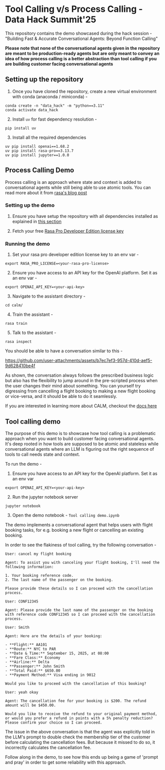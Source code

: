 # Tool Calling v/s Process Calling - Data Hack Summit'25

This repository contains the demo showcased during the hack session - "Building Fast & Accurate Conversational Agents: Beyond Function Calling"

**Please note that none of the conversational agents given in the repository are meant to be production-ready agents but are only meant to convey an idea of how process calling is a better abstraction than tool calling if you are building customer facing conversational agents**


## Setting up the repository

1. Once you have cloned the repository, create a new virtual environment with conda (anaconda / miniconda) - 

```shell
conda create -n "data_hack" -m "python==3.11"
conda activate data_hack
```

2. Install `uv` for fast dependency resolution -

```shell
pip install uv
```

3. Install all the required dependencies

```
uv pip install openai==1.68.2
uv pip install rasa-pro==3.13.7
uv pip install jupyter==1.0.0
```

## Process Calling Demo

Process calling is an approach where state and context is added to conversational agents while still being able to use
atomic tools. You can read more about it from [rasa's blog post](https://rasa.com/blog/process-calling-agentic-tools-need-state/)

### Setting up the demo

1. Ensure you have setup the repository with all dependencies installed as explained in [this section](#setting-up-the-repository)

2. Fetch your free [Rasa Pro Developer Edition license key](https://rasa.com/rasa-pro-developer-edition-license-key-request/)

### Running the demo

1. Set your rasa pro developer edition license key to an env var - 

```shell
export RASA_PRO_LICENSE=<your-rasa-pro-license>
```

2. Ensure you have access to an API key for the OpenAI platform. Set it as an env var -

```shell
export OPENAI_API_KEY=<your-api-key>
```

3. Navigate to the assistant directory - 

```
cd calm/
```

4. Train the assistant - 

```
rasa train
```

5. Talk to the assistant - 

```
rasa inspect
```

You should be able to have a conversation similar to this - 

https://github.com/user-attachments/assets/b7ec7ef3-957d-410d-aef5-9d628410be4f


As shown, the conversation always follows the prescribed business logic but also has the flexibility to jump around
in the pre-scripted process when the user changes their mind about something. You can yourself try digressing from 
cancelling a flight booking to making a new flight booking or vice-versa, and it should be able to do it seamlessly.

If you are interested in learning more about CALM, checkout the [docs here](https://rasa.com/docs/learn/concepts/calm/)


## Tool calling demo

The purpose of this demo is to showcase how tool calling is a problematic approach when you want to build customer facing 
conversational agents. It's deep rooted in how tools are supposed to be atomic and stateless while conversational agents
where an LLM is figuring out the right sequence of tools to call needs state and context.

To run the demo - 

1. Ensure you have access to an API key for the OpenAI platform. Set it as an env var

```shell
export OPENAI_API_KEY=<your-api-key>
```

2. Run the jupyter notebook server

```shell
jupyter notebook
```

3. Open the demo notebook - `Tool calling demo.ipynb`

The demo implements a conversational agent that helps users with flight booking tasks, for e.g. booking a new flight or cancelling an existing booking.

In order to see the flakiness of tool calling, try the following conversation - 

```
User: cancel my flight booking

Agent: To assist you with canceling your flight booking, I'll need the following information:

1. Your booking reference code.
2. The last name of the passenger on the booking.

Please provide these details so I can proceed with the cancellation process.

User: CONF12345

Agent: Please provide the last name of the passenger on the booking with reference code CONF12345 so I can proceed with the cancellation process.

User: Smith

Agent: Here are the details of your booking:

- **Flight:** AA101
- **Route:** NYC to PAR
- **Date & Time:** September 15, 2025, at 08:00
- **Fare Class:** Economy
- **Airline:** Delta
- **Passenger:** John Smith
- **Total Paid:** $650.00
- **Payment Method:** Visa ending in 9012

Would you like to proceed with the cancellation of this booking?

User: yeah okay

Agent: The cancellation fee for your booking is $200. The refund amount will be $450.00. 

Would you like to receive the refund to your original payment method, or would you prefer a refund in points with a 5% penalty reduction? Please confirm your choice so I can proceed.
```

The issue in the above conversation is that the agent was explicitly told in the LLM's prompt to double check the membership tier of the customer before calculating the cancellation fees. But
because it missed to do so, it incorrectly calculates the cancellation fee.

Follow along in the demo, to see how this ends up being a game of 'prompt and pray' in order to get some reliability with this approach.
